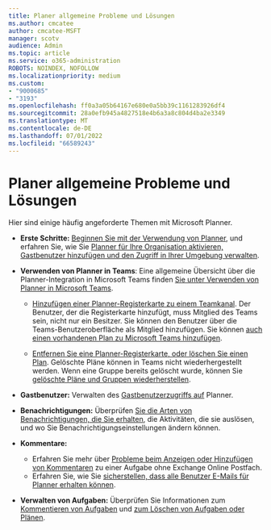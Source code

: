 ```yaml
---
title: Planer allgemeine Probleme und Lösungen
ms.author: cmcatee
author: cmcatee-MSFT
manager: scotv
audience: Admin
ms.topic: article
ms.service: o365-administration
ROBOTS: NOINDEX, NOFOLLOW
ms.localizationpriority: medium
ms.custom:
- "9000685"
- "3193"
ms.openlocfilehash: ff0a3a05b64167e680e0a5bb39c1161283926df4
ms.sourcegitcommit: 28a0efb945a4827518e4b6a3a8c804d4ba2e3349
ms.translationtype: MT
ms.contentlocale: de-DE
ms.lasthandoff: 07/01/2022
ms.locfileid: "66589243"
---
```

# <a name="planner-common-issues-and-resolutions"></a>Planer allgemeine Probleme und Lösungen

Hier sind einige häufig angeforderte Themen mit Microsoft Planner.
 
- **Erste Schritte:** [Beginnen Sie mit der Verwendung von Planner](https://support.microsoft.com/planner), und erfahren Sie, wie Sie [Planner für Ihre Organisation aktivieren, Gastbenutzer hinzufügen und den Zugriff in Ihrer Umgebung verwalten](https://docs.microsoft.com/office365/planner/planner-for-admins).

- **Verwenden von Planner in Teams**: Eine allgemeine Übersicht über die Planner-Integration in Microsoft Teams finden [Sie unter Verwenden von Planner in Microsoft Teams](https://support.microsoft.com/office/use-planner-in-microsoft-teams-62798a9f-e8f7-4722-a700-27dd28a06ee0).

     - [Hinzufügen einer Planner-Registerkarte zu einem Teamkanal](https://support.microsoft.com/office/use-planner-in-microsoft-teams-62798a9f-e8f7-4722-a700-27dd28a06ee0?ui=en-us&rs=en-us&ad=us#bkmk_addaplannertabtoateamchannel). Der Benutzer, der die Registerkarte hinzufügt, muss Mitglied des Teams sein, nicht nur ein Besitzer. Sie können den Benutzer über die Teams-Benutzeroberfläche als Mitglied hinzufügen. Sie können [auch einen vorhandenen Plan zu Microsoft Teams hinzufügen](https://techcommunity.microsoft.com/t5/Planner-Blog/Bringing-a-Plan-into-Microsoft-Teams/ba-p/57463).

    - [Entfernen Sie eine Planner-Registerkarte, oder löschen Sie einen Plan](https://support.microsoft.com/office/use-planner-in-microsoft-teams-62798a9f-e8f7-4722-a700-27dd28a06ee0?ui=en-us&rs=en-us&ad=us#bkmk_removeaplannertabordeleteaplan). Gelöschte Pläne können in Teams nicht wiederhergestellt werden. Wenn eine Gruppe bereits gelöscht wurde, können Sie [gelöschte Pläne und Gruppen wiederherstellen](https://techcommunity.microsoft.com/t5/planner-blog/microsoft-planner-now-you-can-recover-deleted-plans-and-groups/ba-p/362242
).
 
- **Gastbenutzer:** Verwalten des [Gastbenutzerzugriffs auf](https://support.microsoft.com/office/guest-access-in-microsoft-planner-cc5d7f96-dced-4da4-ab62-08c72d9759c6) Planner.
 
- **Benachrichtigungen:** Überprüfen [Sie die Arten von Benachrichtigungen, die Sie erhalten](https://support.microsoft.com/office/manage-planner-notifications-f6a32f83-058d-4f39-988d-8a2e932820ec), die Aktivitäten, die sie auslösen, und wo Sie Benachrichtigungseinstellungen ändern können.
 
- **Kommentare:** 
   - Erfahren Sie mehr über [Probleme beim Anzeigen oder Hinzufügen von Kommentaren](https://docs.microsoft.com/office365/planner/planner-for-admins#can-people-in-my-organization-use-planner-if-they-dont-have-an-exchange-online-mailbox) zu einer Aufgabe ohne Exchange Online Postfach.
   - Erfahren Sie, wie Sie [sicherstellen, dass alle Benutzer E-Mails für Planner erhalten können](https://docs.microsoft.com/office365/planner/planner-for-admins#how-do-i-make-sure-all-my-users-can-get-emails-forplanner).

- **Verwalten von Aufgaben:** Überprüfen Sie Informationen zum [Kommentieren von Aufgaben](https://support.microsoft.com/office/comment-on-tasks-in-microsoft-planner-fd4aedde-7785-4cd0-96ee-122fbc9140e1) und [zum Löschen von Aufgaben oder Plänen](https://support.microsoft.com/office/delete-a-task-or-plan-39e10e78-13f0-446d-94cd-9e562648497a).
